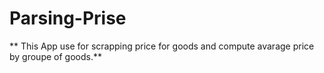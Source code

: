 # Parsing-Prise
** This App use for scrapping price for goods and compute avarage price by groupe of goods.**
